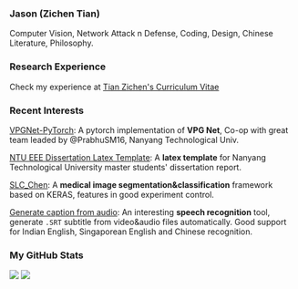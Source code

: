 ### Jason (Zichen Tian)
Computer Vision, Network Attack n Defense, Coding, Design, Chinese Literature, Philosophy.

### Research Experience
Check my experience at [Tian Zichen's Curriculum Vitae](https://github.com/doem97/Resume-of-TIAN-ZICHEN/blob/main/TIAN_ZICHEN_Curriculum_Vitae.pdf)
<!--
My mainpage under construction: [doem97's main page](https://doem97.github.io/)
-->

### Recent Interests

[VPGNet-PyTorch](https://github.com/PrabhuSM16/VPGNet-Pytorch): A pytorch implementation of **VPG Net**, Co-op with great team leaded by @PrabhuSM16, Nanyang Technological Univ.

[NTU EEE Dissertation Latex Template](https://github.com/doem97/NTU-EEE-MSc-Dissertation-Template): A **latex template** for Nanyang Technological University master students' dissertation report.

[SLC_Chen](https://github.com/doem97/SLC_chen): A **medical image segmentation&classification** framework based on KERAS, features in good experiment control.

[Generate caption from audio](https://github.com/doem97/audio_to_SRT): An interesting **speech recognition** tool, generate `.SRT` subtitle from video&audio files automatically. Good support for Indian English, Singaporean English and Chinese recognition.


### My GitHub Stats
![](https://github-readme-stats.vercel.app/api/top-langs/?username=doem97&layout=compact)
![](https://github-readme-stats.vercel.app/api?username=doem97&show_icons=true&count_private=true&hide=prs&line_height=24)
